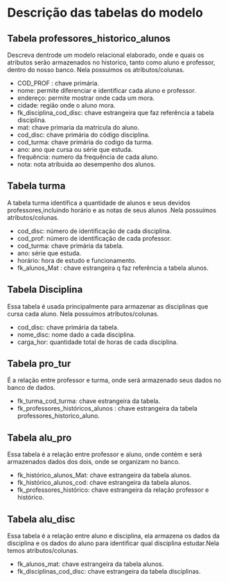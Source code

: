 # Descrição das tabelas do modelo
<h2> Tabela professores_historico_alunos </h2>
Descreva dentrode um modelo relacional elaborado, onde e quais os atributos serão armazenados no historico, tanto como aluno e professor, dentro do nosso banco. Nela possuimos os atributos/colunas. 
<ul><li>
    COD_PROF : chave primária.</li>
    <li>nome: permite diferenciar e identificar cada aluno e professor.</li>
    <li>endereço: permite mostrar onde cada um mora.</li>
    <li>cidade: região onde o aluno mora.</li>
    <li>fk_disciplina_cod_disc: chave estrangeira que faz referência a tabela disciplina.</li>
    <li>mat: chave primaria da matricula do aluno.</li>
    <li>cod_disc: chave primária do código disciplina.</li>
    <li>cod_turma: chave primária do codigo da turma.</li>
    <li>ano: ano que cursa ou série que estuda.</li>
    <li>frequência: numero da frequência de cada aluno.</li>
    <li>nota: nota atribuida ao desempenho dos alunos.
    </li></ul>

<h2>Tabela turma</h2>
<p>A tabela turma identifica a quantidade de alunos e seus devidos professores,incluindo horário e as notas de seus alunos .Nela possuímos atributos/colunas.</p> 
<ul>
    <li>cod_disc: número de identificação de cada disciplina.</li>
    <li>cod_prof: número de identificação de cada professor.</li>
    <li>cod_turma: chave primária da tabela.</li>
    <li>ano: série que estuda.</li>
    <li>horário: hora de estudo e funcionamento. </li>
    <li>fk_alunos_Mat : chave estrangeira q faz referência a tabela alunos.</li>
</ul>

<h2>Tabela Disciplina</h2>
<p>Essa tabela é usada principalmente para armazenar as disciplinas que cursa cada aluno.
Nela possuímos atributos/colunas.</p>
<ul>
    <li>cod_disc: chave primária da tabela. </li>
    <li>nome_disc: nome dado a cada disciplina.</li>
    <li>carga_hor: quantidade total de horas de cada disciplina.</li>
</ul>

<h2>Tabela pro_tur</h2>
<p>É a relação entre professor e turma, onde será armazenado seus dados no banco de dados.</p>
<ul>
    <li>fk_turma_cod_turma: chave estrangeira da tabela.</li>
    <li>fk_professores_históricos_alunos : chave estrangeira da tabela professores_historico_aluno.</li>
</ul>

<h2>Tabela alu_pro</h2>
<p>Essa tabela é a relação entre professor e aluno,  onde contém e será armazenados dados dos dois, onde se organizam no banco.</p>
<ul>
    <li>fk_histórico_alunos_Mat: chave estrangeira da tabela alunos.</li>
    <li>fk_histórico_alunos_cod: chave estrangeira da tabela alunos.</li>
    <li>fk_professores_histórico: chave estrangeira da relação professor e histórico.</li>
</ul>

<h2>Tabela alu_disc</h2>
<p>Essa tabela é a relação entre aluno e disciplina, ela armazena os dados da disciplina e os dados do aluno para identificar qual disciplina estudar.Nela temos atributos/colunas.</p>
<ul>
    <li>fk_alunos_mat: chave estrangeira da tabela alunos.</li>
    <li>fk_disciplinas_cod_disc: chave estrangeira da tabela disciplinas.</li>
</ul>
